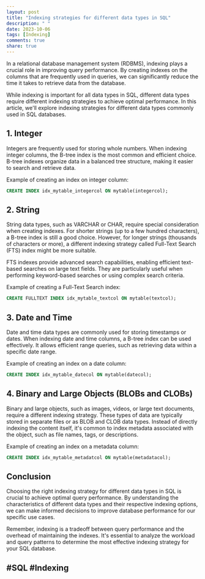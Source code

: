 ```yaml
---
layout: post
title: "Indexing strategies for different data types in SQL"
description: " "
date: 2023-10-06
tags: [Indexing]
comments: true
share: true
---
```


In a relational database management system (RDBMS), indexing plays a crucial role in improving query performance. By creating indexes on the columns that are frequently used in queries, we can significantly reduce the time it takes to retrieve data from the database.

While indexing is important for all data types in SQL, different data types require different indexing strategies to achieve optimal performance. In this article, we'll explore indexing strategies for different data types commonly used in SQL databases.

## 1. Integer

Integers are frequently used for storing whole numbers. When indexing integer columns, the B-tree index is the most common and efficient choice. B-tree indexes organize data in a balanced tree structure, making it easier to search and retrieve data. 

Example of creating an index on integer column:
```sql
CREATE INDEX idx_mytable_integercol ON mytable(integercol);
```

## 2. String

String data types, such as VARCHAR or CHAR, require special consideration when creating indexes. For shorter strings (up to a few hundred characters), a B-tree index is still a good choice. However, for longer strings (thousands of characters or more), a different indexing strategy called Full-Text Search (FTS) index might be more suitable.

FTS indexes provide advanced search capabilities, enabling efficient text-based searches on large text fields. They are particularly useful when performing keyword-based searches or using complex search criteria.

Example of creating a Full-Text Search index:
```sql
CREATE FULLTEXT INDEX idx_mytable_textcol ON mytable(textcol);
```

## 3. Date and Time

Date and time data types are commonly used for storing timestamps or dates. When indexing date and time columns, a B-tree index can be used effectively. It allows efficient range queries, such as retrieving data within a specific date range.

Example of creating an index on a date column:
```sql
CREATE INDEX idx_mytable_datecol ON mytable(datecol);
```

## 4. Binary and Large Objects (BLOBs and CLOBs)

Binary and large objects, such as images, videos, or large text documents, require a different indexing strategy. These types of data are typically stored in separate files or as BLOB and CLOB data types. Instead of directly indexing the content itself, it's common to index metadata associated with the object, such as file names, tags, or descriptions.

Example of creating an index on a metadata column:
```sql
CREATE INDEX idx_mytable_metadatcol ON mytable(metadatacol);
```

## Conclusion

Choosing the right indexing strategy for different data types in SQL is crucial to achieve optimal query performance. By understanding the characteristics of different data types and their respective indexing options, we can make informed decisions to improve database performance for our specific use cases.

Remember, indexing is a tradeoff between query performance and the overhead of maintaining the indexes. It's essential to analyze the workload and query patterns to determine the most effective indexing strategy for your SQL database.

## #SQL #Indexing